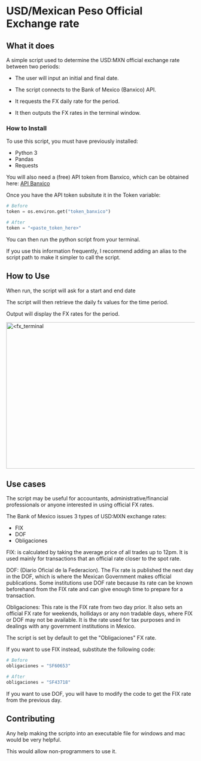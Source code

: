 # USD/Mexican Peso Official Exchange rate

## What it does

A simple script used to determine the USD:MXN official exchange rate between two periods:

- The user will input an initial and final date.

- The script connects to the Bank of Mexico (Banxico) API. 

- It requests the FX daily rate for the period.

- It then outputs the FX rates in the terminal window.

### How to Install

To use this script, you must have previously installed:

- Python 3
- Pandas
- Requests

You will also need a (free) API token from Banxico, which can be obtained here:
[API Banxico](https://www.banxico.org.mx/SieAPIRest/service/v1/)

Once you have the API token subsitute it in the Token variable:

```python
# Before
token = os.environ.get("token_banxico")

# After
token = "<paste_token_here>"
```

You can then run the python script from your terminal.

If you use this information frequently, I recommend adding an alias to the script path to make it simpler to call the script.

## How to Use

When run, the script will ask for a start and end date

The script will then retrieve the daily fx values for the time period.

Output will display the FX rates for the period.

<img src="https://bite-size.mx/fx_terminal.gif" alt="<fx_terminal" width="600" height="392">

## Use cases

The script may be useful for accountants,  administrative/financial professionals or anyone interested in using official FX rates.

The Bank of Mexico issues 3 types of USD:MXN exchange rates:

- FIX
- DOF
- Obligaciones

FIX: is calculated by taking the average price of all trades up to 12pm. It is used mainly for transactions that an official rate closer to the spot rate.

DOF: (Diario Oficial de la Federacion). The Fix rate is published the next day in the DOF, which is where the Mexican Government makes official publications. Some institutions use DOF rate because its rate can be known beforehand from the FIX rate and can give enough time to prepare for a transaction.

Obligaciones: This rate is the FIX rate from two day prior. It also sets an official FX rate for weekends, hollidays or any non tradable days, where FIX or DOF may not be available. It is the rate used for tax purposes and in dealings with any government institutions in Mexico.

The script is set by default to get the "Obligaciones" FX rate.

If you want to use FIX instead, substitute the following code:

```python
# Before
obligaciones = "SF60653" 

# After
obligaciones = "SF43718" 
```

If you want to use DOF, you will have to modify the code to get the FIX rate from the previous day.

## Contributing

Any help making the scripto into an executable file for windows and mac would be very helpful. 

This would allow non-programmers to use it. 
